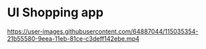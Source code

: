 # UI Shopping app
 

https://user-images.githubusercontent.com/64887044/115035354-21b55580-9eea-11eb-81ce-c3deff142ebe.mp4

